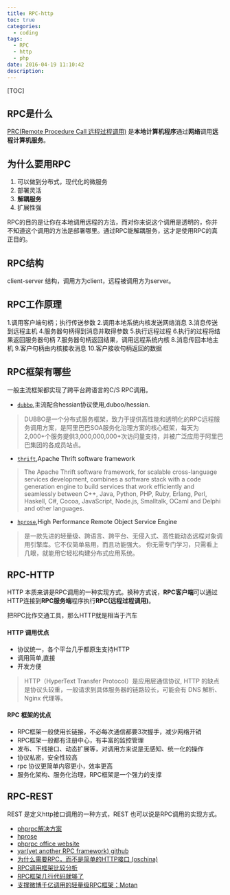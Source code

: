 ```yaml
---
title: RPC-http
toc: true
categories:
  - coding
tags:
  - RPC
  - http
  - php
date: 2016-04-19 11:10:42
description:
---
```

[TOC]

## RPC是什么
[PRC(Remote Procedure Call 远程过程调用)](https://en.wikipedia.org/wiki/Remote_procedure_call) 是**本地计算机程序**通过**网络**调用**远程计算机服务**。

## 为什么要用RPC
1. 可以做到分布式，现代化的微服务
2. 部署灵活
3. **解耦服务**
4. 扩展性强

RPC的目的是让你在本地调用远程的方法，而对你来说这个调用是透明的，你并不知道这个调用的方法是部署哪里。通过RPC能解耦服务，这才是使用RPC的真正目的。

<!--more-->

## RPC结构
client-server 结构，调用方为client，远程被调用方为server。

## RPC工作原理
1.调用客户端句柄；执行传送参数
2.调用本地系统内核发送网络消息
3.消息传送到远程主机
4.服务器句柄得到消息并取得参数
5.执行远程过程
6.执行的过程将结果返回服务器句柄
7.服务器句柄返回结果，调用远程系统内核
8.消息传回本地主机
9.客户句柄由内核接收消息
10.客户接收句柄返回的数据

## RPC框架有哪些
一般主流框架都实现了跨平台跨语言的C/S RPC调用。
* [`dubbo`](http://dubbo.io/),主流配合hessian协议使用,duboo/hessian.
>DUBBO是一个分布式服务框架，致力于提供高性能和透明化的RPC远程服务调用方案，是阿里巴巴SOA服务化治理方案的核心框架，每天为2,000+个服务提供3,000,000,000+次访问量支持，并被广泛应用于阿里巴巴集团的各成员站点。
* [`thrift`](https://thrift.apache.org/),Apache Thrift software framework
>The Apache Thrift software framework, for scalable cross-language services development, combines a software stack with a code generation engine to build services that work efficiently and seamlessly between C++, Java, Python, PHP, Ruby, Erlang, Perl, Haskell, C#, Cocoa, JavaScript, Node.js, Smalltalk, OCaml and Delphi and other languages.
* [`hprose`](http://hprose.com/),High Performance Remote Object Service Engine
>是一款先进的轻量级、跨语言、跨平台、无侵入式、高性能动态远程对象调用引擎库。它不仅简单易用，而且功能强大。
你无需专门学习，只需看上几眼，就能用它轻松构建分布式应用系统。

## RPC-HTTP
HTTP 本质来讲是RPC调用的一种实现方式。换种方式说，**RPC客户端**可以通过HTTP连接到**RPC服务端**程序执行**RPC(远程过程调用)**。

把RPC比作交通工具，那么HTTP就是相当于汽车

#### HTTP 调用优点
* 协议统一，各个平台几乎都原生支持HTTP
* 调用简单,直接
* 开发方便

> HTTP（HyperText Transfer Protocol）是应用层通信协议, HTTP 的缺点是协议头较重，一般请求到具体服务器的链路较长，可能会有 DNS 解析、Nginx 代理等。

#### RPC 框架的优点
* RPC框架一般使用长链接，不必每次通信都要3次握手，减少网络开销
* RPC框架一般都有注册中心，有丰富的监控管理
* 发布、下线接口、动态扩展等，对调用方来说是无感知、统一化的操作
* 协议私密，安全性较高
* rpc 协议更简单内容更小，效率更高
* 服务化架构、服务化治理，RPC框架是一个强力的支撑

## RPC-REST
REST 是定义http接口调用的一种方式，REST 也可以说是RPC调用的实现方式。

* [phprpc解决方案](http://www.thinkphp.cn/extend/433.html)
* [hprose](http://hprose.com/)
* [phprpc office website](http://www.phprpc.org/zh_CN/)
* [yar(yet another RPC framework) github](https://github.com/laruence/yar)
* [为什么需要RPC，而不是简单的HTTP接口 (oschina)](http://www.oschina.net/question/271044_2155059?sort=default&p=1#answers)
* [RPC调用框架比较分析](http://www.tuicool.com/articles/jUj2miJ)
* [RPC框架几行代码就够了](http://javatar.iteye.com/blog/1123915)
* [支撑微博千亿调用的轻量级RPC框架：Motan](http://h2ex.com/820)
